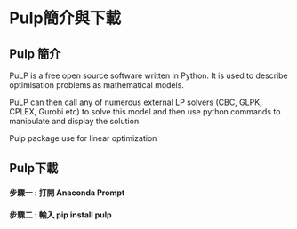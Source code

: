 # Pulp簡介與下載
## Pulp 簡介

PuLP is a free open source software written in Python. It is used to describe optimisation problems as mathematical models.

PuLP can then call any of numerous external LP solvers (CBC, GLPK, CPLEX, Gurobi etc) to solve this model and then use python commands to manipulate and display the solution.

Pulp package use for linear optimization

## Pulp下載

#### 步驟一 : 打開 Anaconda Prompt

#### 步驟二 : 輸入 pip install pulp
